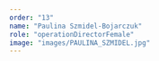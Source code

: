 ```yaml
---
order: "13"
name: "Paulina Szmidel-Bojarczuk"
role: "operationDirectorFemale"
image: "images/PAULINA_SZMIDEL.jpg"    
---
```


